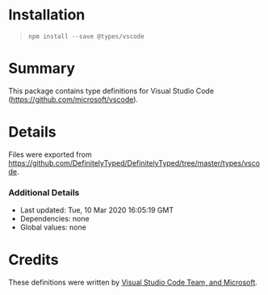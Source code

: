 # Installation
> `npm install --save @types/vscode`

# Summary
This package contains type definitions for Visual Studio Code (https://github.com/microsoft/vscode).

# Details
Files were exported from https://github.com/DefinitelyTyped/DefinitelyTyped/tree/master/types/vscode.

### Additional Details
 * Last updated: Tue, 10 Mar 2020 16:05:19 GMT
 * Dependencies: none
 * Global values: none

# Credits
These definitions were written by [Visual Studio Code Team, and Microsoft](https://github.com/Microsoft).
